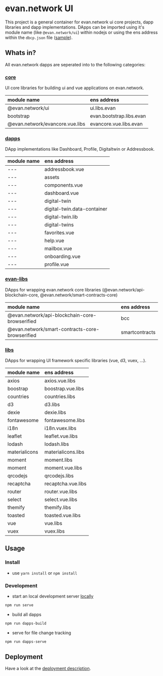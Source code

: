 # evan.network UI

This project is a general container for evan.network ui core projects, dapp libraries and dapp implementations. DApps can be imported using it's module name (like `@evan.network/ui`) within nodejs or using the ens address within the `dbcp.json` file ([sample](./core/evancore.vue.libs/dbcp.json)).

## Whats in?
All evan.network dapps are seperated into to the following categories:

### [core](./core)
UI core libraries for building ui and vue applications on evan.network. 

| module name                        | ens address              |
|:-----------------------------------|:-------------------------|
| @evan.network/ui                   | ui.libs.evan             |
| bootstrap                          | evan.bootstrap.libs.evan |
| @evan.network/evancore.vue.libs    | evancore.vue.libs.evan   |

### [dapps](./dapps)
DApp implementations like Dashboard, Profile, Digitaltwin or Addressbook.

| module name                        | ens address                 |
|:-----------------------------------|:----------------------------|
| ---                                | addressbook.vue             |
| ---                                | assets                      |
| ---                                | components.vue              |
| ---                                | dashboard.vue               |
| ---                                | digital-twin                |
| ---                                | digital-twin.data-container |
| ---                                | digital-twin.lib            |
| ---                                | digital-twins               |
| ---                                | favorites.vue               |
| ---                                | help.vue                    |
| ---                                | mailbox.vue                 |
| ---                                | onboarding.vue              |
| ---                                | profile.vue                 |

### [evan-libs](./evan-libs)
DApps for wrapping evan.network core libraries (@evan.network/api-blockchain-core, @evan.network/smart-contracts-core)

| module name                                     | ens address              |
|:------------------------------------------------|:-------------------------|
| @evan.network/api-blockchain-core-browserified  | bcc                      |
| @evan.network/smart-contracts-core-browserified | smartcontracts           |

### [libs](./libs)
DApps for wrapping UI framework specific libraries (vue, d3, vuex, ...).

| module name                        | ens address              |
|:-----------------------------------|:-------------------------|
| axios                              | axios.vue.libs           |
| boostrap                           | boostrap.vue.libs        |
| countries                          | countries.libs           |
| d3                                 | d3.libs                  |
| dexie                              | dexie.libs               |
| fontawesome                        | fontawesome.libs         |
| i18n                               | i18n.vuex.libs           |
| leaflet                            | leaflet.vue.libs         |
| lodash                             | lodash.libs              |
| materialicons                      | materialicons.libs       |
| moment                             | moment.libs              |
| moment                             | moment.vue.libs          |
| qrcodejs                           | qrcodejs.libs            |
| recaptcha                          | recaptcha.vue.libs       |
| router                             | router.vue.libs          |
| select                             | select.vue.libs          |
| themify                            | themify.libs             |
| toasted                            | toasted.vue.libs         |
| vue                                | vue.libs                 |
| vuex                               | vuex.libs                |

## Usage
### Install
- use `yarn install` or `npm install`

### Development
- start an local development server [locally](http://localhost:3000/dev.html)
```bash
npm run serve
```

- build all dapps
```bash
npm run dapps-build
```

- serve for file change tracking
```bash
npm run dapps-serve
```

## Deployment
Have a look at the [deployment description](https://evannetwork.github.io/dev/deployment).

